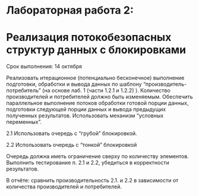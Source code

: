 # Лабораторная работа 2:
# Реализация потокобезопасных структур данных с блокировками
Срок выполнения: 14 октября

Реализовать итерационное (потенциально бесконечное) выполнение подготовки, обработки и вывода данных по шаблону “производитель-потребитель”
(на основе лаб. 1 (части 1.2.1 и 1.2.2) ).
Количество производителей и потребителей должно быть изменяемым.
Обеспечить параллельное выполнение потоков обработки готовой порции данных, подготовки следующей порции данных и вывода предыдущих полученных результатов.
Использовать механизм “условных переменных”.

2.1 
Использовать очередь с “грубой” блокировкой.  

2.2
Использовать очередь с “тонкой” блокировкой

Очередь должна иметь ограничение сверху по количеству элементов.
Выполнить тестирование п. 2.1 и 2.2, убедиться в корректности результатов.

В отчёте:
сравнить производительность 2.1. и 2.2 в зависимости от количества производителей и потребителей. 